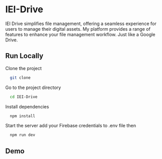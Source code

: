 
# IEI-Drive

IEI Drive simplifies file management, offering a seamless experience for users to manage their digital assets. My platform provides a range of features to enhance your file management workflow. Just like a Google Drive.




## Run Locally

Clone the project

```bash
  git clone 
```

Go to the project directory

```bash
  cd IEI-Drive
```

Install dependencies

```bash
  npm install
```

Start the server
add your Firebase credentials to .env file then

```bash
  npm run dev
```


## Demo

